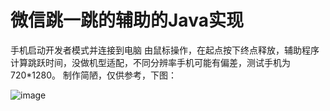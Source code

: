 # 微信跳一跳的辅助的Java实现
手机启动开发者模式并连接到电脑
由鼠标操作，在起点按下终点释放，辅助程序计算跳跃时间，没做机型适配，不同分辨率手机可能有偏差，测试手机为720*1280。
制作简陋，仅供参考，下图：

![image](https://github.com/Thuantanon/TankWarDemo/blob/master/sample/psb2.jpg)
